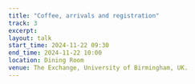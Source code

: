 ```yaml
---
title: "Coffee, arrivals and registration"
track: 3
excerpt: 
layout: talk
start_time: 2024-11-22 09:30
end_time: 2024-11-22 10:00
location: Dining Room
venue: The Exchange, University of Birmingham, UK.
---
```

